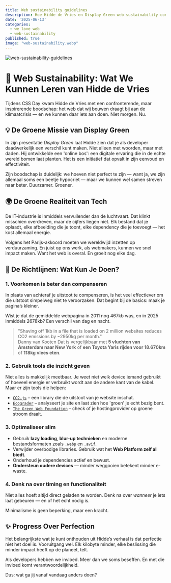 ```yaml
---
title: Web sustainability guidelines
description: Hoe Hidde de Vries en Display Green web sustainability concreet maken
date: '2025-06-13'
categories:
  - we love web
  - web-sustainability
published: true
image: "web-sustainability.webp"
---
```


![web-sustainability-guidelines](/images/web-sustainability.jpg)<br>

# 🌱 Web Sustainability: Wat We Kunnen Leren van Hidde de Vries

Tijdens CSS Day kwam Hidde de Vries met een confronterende, maar inspirerende boodschap: het web dat wij bouwen draagt bij aan de klimaatcrisis — en we kunnen daar iets aan doen. Niet morgen. Nu.

## 💡 De Groene Missie van Display Green

In zijn presentatie *Display Green* laat Hidde zien dat je als developer daadwerkelijk een verschil kunt maken. Niet alleen met woorden, maar met daden. Hij ontwikkelde een 'online bos': een digitale ervaring die in de echte wereld bomen laat planten. Het is een initiatief dat opvalt in zijn eenvoud en effectiviteit.

Zijn boodschap is duidelijk: we hoeven niet perfect te zijn — want ja, we zijn allemaal soms een beetje hypocriet — maar we kunnen wel samen streven naar beter. Duurzamer. Groener.

## 🌍 De Groene Realiteit van Tech

De IT-industrie is inmiddels vervuilender dan de luchtvaart. Dat klinkt misschien overdreven, maar de cijfers liegen niet. Elk bestand dat je oplaadt, elke afbeelding die je toont, elke dependency die je toevoegt — het kost allemaal energie.

Volgens het Parijs-akkoord moeten we wereldwijd inzetten op verduurzaming. En juist op ons werk, als webmakers, kunnen we snel impact maken. Want het web is overal. En groeit nog elke dag.

## 📏 De Richtlijnen: Wat Kun Je Doen?

### 1. Voorkomen is beter dan compenseren

In plaats van achteraf je uitstoot te compenseren, is het veel effectiever om die uitstoot simpelweg niet te veroorzaken. Dat begint bij de basics: maak je pagina’s kleiner. 

Wist je dat de gemiddelde webpagina in 2011 nog 467kb was, en in 2025 inmiddels 2678kb? Een verschil van dag en nacht.

> "Shaving off 1kb in a file that is loaded on 2 million websites reduces CO2 emissions by ~2950kg per month."  
> Danny van Kooten
> Dat is vergelijkbaar met **5 vluchten van Amsterdam naar New York** of **een Toyota Yaris rijden voor 18.670km** of **118kg vlees eten**.

### 2. Gebruik tools die inzicht geven

Niet alles is makkelijk meetbaar. Je weet niet welk device iemand gebruikt of hoeveel energie er verbruikt wordt aan de andere kant van de kabel. Maar er zijn tools die helpen:

- [`CO2.js`](https://www.npmjs.com/package/@tgwf/co2) – een library die de uitstoot van je website inschat.  
- [`Ecograder`](https://ecograder.com) – analyseert je site en laat zien hoe 'groen' je echt bezig bent.  
- [`The Green Web Foundation`](https://www.thegreenwebfoundation.org/) – check of je hostingprovider op groene stroom draait.  

### 3. Optimaliseer slim

- Gebruik **lazy loading**, **blur-up technieken** en moderne bestandsformaten zoals `.webp` en `.avif`.
- Verwijder overbodige libraries. Gebruik wat het **Web Platform zelf al biedt**.
- Onderhoud je dependencies actief en bewust.
- **Ondersteun oudere devices** — minder weggooien betekent minder e-waste.

### 4. Denk na over timing en functionaliteit

Niet alles hoeft altijd direct geladen te worden. Denk na over *wanneer* je iets laat gebeuren — en of het echt nodig is. 

Minimalisme is geen beperking, maar een kracht.

## ✨ Progress Over Perfection

Het belangrijkste wat je kunt onthouden uit Hidde’s verhaal is dat perfectie niet het doel is. Vooruitgang wel. Elk kilobyte minder, elke beslissing die minder impact heeft op de planeet, telt.

Als developers hebben we invloed. Meer dan we soms beseffen. En met die invloed komt verantwoordelijkheid.

Dus: wat ga jij vanaf vandaag anders doen?
